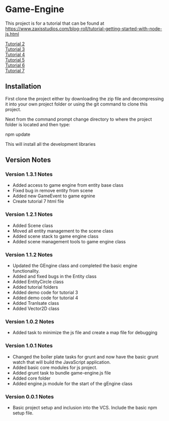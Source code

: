 # Game-Engine

This project is for a tutorial that can be found at https://www.zaxisstudios.com/blog-roll/tutorial-getting-started-with-node-js.html

<a href="https://www.zaxisstudios.com/blog-roll/next-steps-in-nodejs-grunt.html">Tutorial 2</a><br />
<a href="https://www.zaxisstudios.com/blog-roll/tutorial-javascript-game-loop.html">Tutorial 3</a><br />
<a href="https://www.zaxisstudios.com/blog-roll/tutorial-drawing-and-updating-with-canvas.html">Tutorial 4</a><br />
<a href="https://www.zaxisstudios.com/blog-roll/tutorial-more-canvas.html">Tutorial 5</a><br />
<a href="https://www.zaxisstudios.com/blog-roll/tutorial-power-in-the-scene.html">Tutorial 6</a><br />
<a href="https://www.zaxisstudios.com/blog-roll/tutorial-game-engine-events.html">Tutorial 7</a><br />

## Installation

First clone the project either by downloading the zip file and decompressing it into your own project folder or using the git command to clone this project.

Next from the command prompt change directory to where the project folder is located and then type:

npm update

This will install all the development libraries 

## Version Notes

### Version 1.3.1 Notes
* Added access to game engine from entity base class
* Fixed bug in remove entity from scene
* Added new GameEvent to game egnine
* Create tutorial 7 html file

### Version 1.2.1 Notes
* Added Scene class
* Moved all entity management to the scene class
* Added scene stack to game engine class
* Added scene management tools to game engine class

### Version 1.1.2 Notes
* Updated the GEngine class and completed the basic engine functionality.
* Added and fixed bugs in the Entity class
* Added EntityCircle class
* Added tutorial folders
* Added demo code for tutorial 3
* Added demo code for tutorial 4
* Added Tranlsate class
* Added Vector2D class

### Version 1.0.2 Notes
* Added task to minimize the js file and create a map file for debugging

### Version 1.0.1 Notes
* Changed the boiler plate tasks for grunt and now have the basic grunt watch that will build the JavaScript application.
* Added basic core modules for js project.
* Added grunt task to bundle game-engine.js file
* Added core folder
* Added engine.js module for the start of the gEngine class

### Version 0.0.1 Notes

* Basic project setup and inclusion into the VCS.  Include the basic npm setup file.
